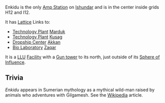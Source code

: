 Enkidu is the only [Amp Station](../locations/Amp_Station.md) on
[Ishundar](../locations/Ishundar.md) and is in the center inside grids H12 and
I12.

It has [Lattice](../terminology/Lattice.md) Links to:

- [Technology Plant](../locations/Technology_Plant.md) [Marduk](Marduk.md)
- [Technology Plant](../locations/Technology_Plant.md) [Kusag](Kusag.md)
- [Dropship Center](../locations/Dropship_Center.md) [Akkan](Akkan.md)
- [Bio Laboratory](../locations/Bio_Laboratory.md) [Zaqar](Zaqar.md)

It is a [LLU](../terminology/Lattice_Logic_Unit.md)
[Facility](../locations/Facilities.md) with a
[Gun tower](../locations/Gun_tower.md) to its north, just outside of its
[Sphere of Influence](../locations/Sphere_of_Influence.md).

## Trivia

_Enkidu_ appears in Sumerian mythology as a mythical wild-man raised by animals
who adventures with Gilgamesh. See the
[Wikipedia](http://en.wikipedia.org/wiki/Enkidu) article.


